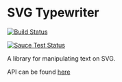 SVG Typewriter
=========
[![Build Status](https://travis-ci.org/endrjuskr/svg-typewriter.svg?branch=develop)](https://travis-ci.org/endrjuskr/svg-typewriter)

[![Sauce Test Status](https://saucelabs.com/browser-matrix/andrzejskrodzki.svg)](https://saucelabs.com/u/andrzejskrodzki)

A library for manipulating text on SVG.

API can be found [here](http://endrjuskr.github.io/svg-typewriter/docs)
